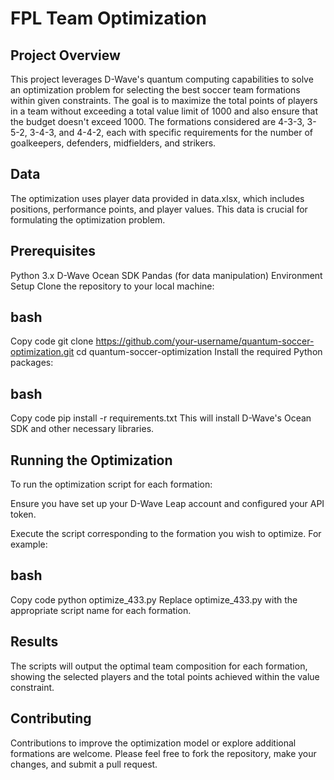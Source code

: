 # FPL Team Optimization

## Project Overview
This project leverages D-Wave's quantum computing capabilities to solve an optimization problem for selecting the best soccer team formations within given constraints. The goal is to maximize the total points of players in a team without exceeding a total value limit of 1000 and also ensure that the budget doesn't exceed 1000. The formations considered are 4-3-3, 3-5-2, 3-4-3, and 4-4-2, each with specific requirements for the number of goalkeepers, defenders, midfielders, and strikers.

## Data
The optimization uses player data provided in data.xlsx, which includes positions, performance points, and player values. This data is crucial for formulating the optimization problem.

## Prerequisites
Python 3.x
D-Wave Ocean SDK
Pandas (for data manipulation)
Environment Setup
Clone the repository to your local machine:

## bash
Copy code
git clone https://github.com/your-username/quantum-soccer-optimization.git
cd quantum-soccer-optimization
Install the required Python packages:

## bash
Copy code
pip install -r requirements.txt
This will install D-Wave's Ocean SDK and other necessary libraries.

## Running the Optimization
To run the optimization script for each formation:

Ensure you have set up your D-Wave Leap account and configured your API token.

Execute the script corresponding to the formation you wish to optimize. For example:

## bash
Copy code
python optimize_433.py
Replace optimize_433.py with the appropriate script name for each formation.

## Results
The scripts will output the optimal team composition for each formation, showing the selected players and the total points achieved within the value constraint.

## Contributing
Contributions to improve the optimization model or explore additional formations are welcome. Please feel free to fork the repository, make your changes, and submit a pull request.